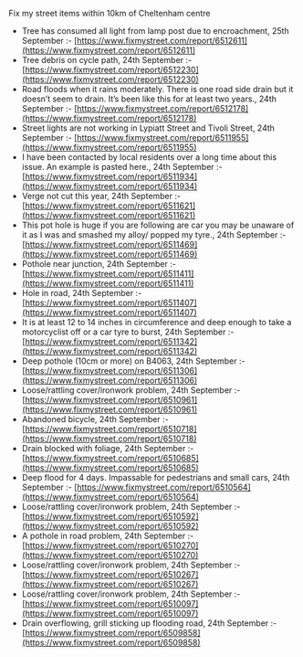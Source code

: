 Fix my street items within 10km of Cheltenham centre

<!-- fix_marker starts -->

- Tree has consumed all light from lamp post due to encroachment, 25th September :- [https://www.fixmystreet.com/report/6512611](https://www.fixmystreet.com/report/6512611)
- Tree debris on cycle path, 24th September :- [https://www.fixmystreet.com/report/6512230](https://www.fixmystreet.com/report/6512230)
- Road floods when it rains moderately. There is one road side drain but it doesn’t seem to drain. It’s been like this for at least two years., 24th September :- [https://www.fixmystreet.com/report/6512178](https://www.fixmystreet.com/report/6512178)
- Street lights are not working in Lypiatt Street and Tivoli Street, 24th September :- [https://www.fixmystreet.com/report/6511955](https://www.fixmystreet.com/report/6511955)
- I have been contacted by local residents over a long time about this issue. An example is pasted here., 24th September :- [https://www.fixmystreet.com/report/6511934](https://www.fixmystreet.com/report/6511934)
- Verge not cut this year, 24th September :- [https://www.fixmystreet.com/report/6511621](https://www.fixmystreet.com/report/6511621)
- This pot hole is huge if you are following are car you may be unaware of it as I was and smashed my alloy/ popped my tyre., 24th September :- [https://www.fixmystreet.com/report/6511469](https://www.fixmystreet.com/report/6511469)
- Pothole near junction, 24th September :- [https://www.fixmystreet.com/report/6511411](https://www.fixmystreet.com/report/6511411)
- Hole in road, 24th September :- [https://www.fixmystreet.com/report/6511407](https://www.fixmystreet.com/report/6511407)
- It is at least 12 to 14 inches in circumference and deep enough to take a motorcyclist off or a car tyre to burst, 24th September :- [https://www.fixmystreet.com/report/6511342](https://www.fixmystreet.com/report/6511342)
- Deep pothole (10cm or more) on B4063, 24th September :- [https://www.fixmystreet.com/report/6511306](https://www.fixmystreet.com/report/6511306)
- Loose/rattling cover/ironwork problem, 24th September :- [https://www.fixmystreet.com/report/6510961](https://www.fixmystreet.com/report/6510961)
- Abandoned bicycle, 24th September :- [https://www.fixmystreet.com/report/6510718](https://www.fixmystreet.com/report/6510718)
- Drain blocked with foliage, 24th September :- [https://www.fixmystreet.com/report/6510685](https://www.fixmystreet.com/report/6510685)
- Deep flood for 4 days. Impassable for pedestrians and small cars, 24th September :- [https://www.fixmystreet.com/report/6510564](https://www.fixmystreet.com/report/6510564)
- Loose/rattling cover/ironwork problem, 24th September :- [https://www.fixmystreet.com/report/6510592](https://www.fixmystreet.com/report/6510592)
- A pothole in road problem, 24th September :- [https://www.fixmystreet.com/report/6510270](https://www.fixmystreet.com/report/6510270)
- Loose/rattling cover/ironwork problem, 24th September :- [https://www.fixmystreet.com/report/6510267](https://www.fixmystreet.com/report/6510267)
- Loose/rattling cover/ironwork problem, 24th September :- [https://www.fixmystreet.com/report/6510097](https://www.fixmystreet.com/report/6510097)
- Drain overflowing, grill sticking up flooding road, 24th September :- [https://www.fixmystreet.com/report/6509858](https://www.fixmystreet.com/report/6509858)

<!-- fix_marker ends -->
